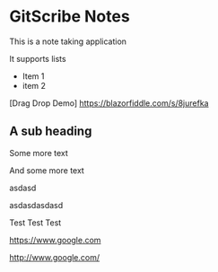 <!--GSREF-->
# GitScribe Notes

This is a note taking application

It supports lists

* Item 1
* item 2

[Drag Drop Demo] https://blazorfiddle.com/s/8jurefka

[comment]: <> (a reference style link.)

<!--GSREF-->
## A sub heading
<!--GSREF-->
Some more text
<!--GSREF-->
And some more text
<!--GSREF-->







<!--GSREF-->
asdasd
<!--GSREF-->
asdasdasdasd
<!--GSREF-->
Test
Test
Test

<!--GSREF55U21A-->
https://www.google.com
<!--GSREFO4ZGA0-->
http://www.google.com/